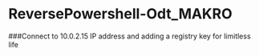 # ReversePowershell-Odt_MAKRO

###Connect to 10.0.2.15 IP address and adding a registry key for limitless life
